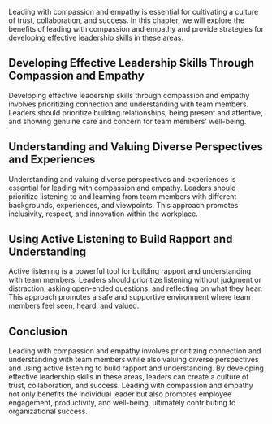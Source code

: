 
Leading with compassion and empathy is essential for cultivating a culture of trust, collaboration, and success. In this chapter, we will explore the benefits of leading with compassion and empathy and provide strategies for developing effective leadership skills in these areas.

Developing Effective Leadership Skills Through Compassion and Empathy
---------------------------------------------------------------------

Developing effective leadership skills through compassion and empathy involves prioritizing connection and understanding with team members. Leaders should prioritize building relationships, being present and attentive, and showing genuine care and concern for team members' well-being.

Understanding and Valuing Diverse Perspectives and Experiences
--------------------------------------------------------------

Understanding and valuing diverse perspectives and experiences is essential for leading with compassion and empathy. Leaders should prioritize listening to and learning from team members with different backgrounds, experiences, and viewpoints. This approach promotes inclusivity, respect, and innovation within the workplace.

Using Active Listening to Build Rapport and Understanding
---------------------------------------------------------

Active listening is a powerful tool for building rapport and understanding with team members. Leaders should prioritize listening without judgment or distraction, asking open-ended questions, and reflecting on what they hear. This approach promotes a safe and supportive environment where team members feel seen, heard, and valued.

Conclusion
----------

Leading with compassion and empathy involves prioritizing connection and understanding with team members while also valuing diverse perspectives and using active listening to build rapport and understanding. By developing effective leadership skills in these areas, leaders can create a culture of trust, collaboration, and success. Leading with compassion and empathy not only benefits the individual leader but also promotes employee engagement, productivity, and well-being, ultimately contributing to organizational success.

